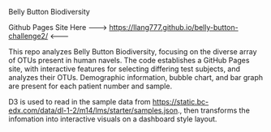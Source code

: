  Belly Button Biodiversity

 Github Pages Site Here
 ---> https://llang777.github.io/belly-button-challenge2/ <---

 This repo analyzes  Belly Button Biodiversity, focusing on the diverse array of OTUs present in human navels.
 The code establishes a GitHub Pages site, with interactive features for selecting differing test subjects, and
 analyzes their OTUs. Demographic information, bubble chart, and bar graph are present for each patient number and sample.

  D3 is used to read in the sample data from https://static.bc-edx.com/data/dl-1-2/m14/lms/starter/samples.json., then
  transforms the infomation into interactive visuals on a dashboard style layout.
